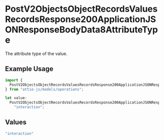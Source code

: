 # PostV2ObjectsObjectRecordsValuesRecordsResponse200ApplicationJSONResponseBodyData8AttributeType

The attribute type of the value.

## Example Usage

```typescript
import {
  PostV2ObjectsObjectRecordsValuesRecordsResponse200ApplicationJSONResponseBodyData8AttributeType,
} from "attio-js/models/operations";

let value:
  PostV2ObjectsObjectRecordsValuesRecordsResponse200ApplicationJSONResponseBodyData8AttributeType =
    "interaction";
```

## Values

```typescript
"interaction"
```